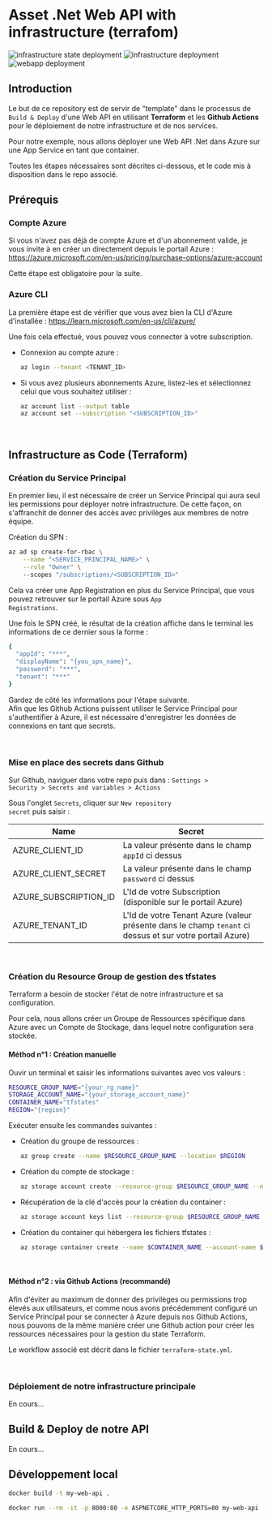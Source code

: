 # Asset .Net Web API with infrastructure (terrafom)

![infrastructure state deployment](https://github.com/guillaume-heron/asset-net-app/actions/workflows/terraform-state.yml/badge.svg)
![infrastructure deployment](https://github.com/guillaume-heron/asset-net-app/actions/workflows/terraform-cd.yml/badge.svg)
![webapp deployment](https://github.com/guillaume-heron/asset-net-app/actions/workflows/dotnet-webapp-deploy.yml/badge.svg)


## Introduction

Le but de ce repository est de servir de "template" dans le processus de <code>Build & Deploy</code> d'une Web API en utilisant <b>Terraform</b> et les <b>Github Actions</b> pour le déploiement de notre infrastructure et de nos services.

Pour notre exemple, nous allons déployer une Web API .Net dans Azure sur une App Service en tant que container.

Toutes les étapes nécessaires sont décrites ci-dessous, et le code mis à disposition dans le repo associé.

## Prérequis

### Compte Azure

Si vous n'avez pas déjà de compte Azure et d'un abonnement valide, je vous invite à en créer un directement depuis le portail Azure : https://azure.microsoft.com/en-us/pricing/purchase-options/azure-account<br/>

Cette étape est obligatoire pour la suite.

### Azure CLI

La première étape est de vérifier que vous avez bien la CLI d'Azure d'installée :
https://learn.microsoft.com/en-us/cli/azure/

Une fois cela effectué, vous pouvez vous connecter à votre subscription.

- Connexion au compte azure : 

    ```bash
    az login --tenant <TENANT_ID>
    ```

- Si vous avez plusieurs abonnements Azure, listez-les et sélectionnez celui que vous souhaitez utiliser :
    ```bash
    az account list --output table
    az account set --subscription "<SUBSCRIPTION_ID>"
    ```

<br/>

## Infrastructure as Code (Terraform)

### Création du Service Principal

En premier lieu, il est nécessaire de créer un Service Principal qui aura seul les permissions pour déployer notre infrastructure. De cette façon, on s'affranchit de donner des accès avec privilèges aux membres de notre équipe.

Création du SPN  : 
```bash
az ad sp create-for-rbac \
    --name "<SERVICE_PRINCIPAL_NAME>" \
    --role "Owner" \ 
    --scopes "/subscriptions/<SUBSCRIPTION_ID>"
```

Cela va créer une App Registration en plus du Service Principal, que vous pouvez retrouver sur le portail Azure sous <code>App Registrations</code>.

Une fois le SPN créé, le résultat de la création affiche dans le terminal les informations de ce dernier sous la forme :

```bash
{
  "appId": "***",
  "displayName": "{you_spn_name}",
  "password": "***",
  "tenant": "***"
}
```

Gardez de côté les informations pour l'étape suivante.<br/>
Afin que les Github Actions puissent utiliser le Service Principal pour s'authentifier à Azure, il est nécessaire d'enregistrer les données de connexions en tant que secrets.

<br/>

### Mise en place des secrets dans Github

Sur Github, naviguer dans votre repo puis dans : 
<code>Settings > Security > Secrets and variables > Actions</code>

Sous l'onglet <code>Secrets</code>, cliquer sur <code>New repository secret</code> puis saisir :

| Name                  | Secret                                                                   |
|---------------------- | ------------------------------------------------------------------------ |
| AZURE_CLIENT_ID       | La valeur présente dans le champ <code>appId</code> ci dessus            |
| AZURE_CLIENT_SECRET   | La valeur présente dans le champ <code>password</code> ci dessus         |
| AZURE_SUBSCRIPTION_ID | L'Id de votre Subscription (disponible sur le portail Azure)             |
| AZURE_TENANT_ID       | L'Id de votre Tenant Azure (valeur présente dans le champ <code>tenant</code> ci dessus et sur votre portail Azure)  |

<br/>

### Création du Resource Group de gestion des tfstates

Terraform a besoin de stocker l'état  de notre infrastructure et sa configuration.<br/>

Pour cela, nous allons créer un Groupe de Ressources spécifique dans Azure avec un Compte de Stockage, dans lequel notre configuration sera stockée.

#### Méthod n°1 : Création manuelle

Ouvir un terminal et saisir les informations suivantes avec vos valeurs :
```bash
RESOURCE_GROUP_NAME="{your_rg_name}"
STORAGE_ACCOUNT_NAME="{your_storage_account_name}"
CONTAINER_NAME="tfstates"
REGION="{region}"
```

Exécuter ensuite les commandes suivantes :

- Création du groupe de ressources :
    ```bash
    az group create --name $RESOURCE_GROUP_NAME --location $REGION
    ```

- Création du compte de stockage :
    ```bash
    az storage account create --resource-group $RESOURCE_GROUP_NAME --name $STORAGE_ACCOUNT_NAME --sku Standard_LRS --encryption-services blob
    ```

- Récupération de la clé d'accès pour la création du container :
    ```bash
    az storage account keys list --resource-group $RESOURCE_GROUP_NAME --account-name $STORAGE_ACCOUNT_NAME
    ```


- Création du container qui hébergera les fichiers tfstates :
    ```bash
    az storage container create --name $CONTAINER_NAME --account-name $STORAGE_ACCOUNT_NAME --account-key "{key}"
    ```
<br/>

#### Méthod n°2 : via Github Actions (recommandé)

Afin d'éviter au maximum de donner des privilèges ou permissions trop élevés aux utilisateurs, et comme nous avons précédemment configuré un Service Principal pour se connecter à Azure depuis nos Github Actions, nous pouvons de la même manière créer une Github action pour créer les ressources nécessaires pour la gestion du state Terraform.

Le workflow associé est décrit dans le fichier <code>terraform-state.yml</code>.

<br/>

### Déploiement de notre infrastructure principale

En cours...
<br/>

## Build & Deploy de notre API

En cours...
<br/>

## Développement local

```bash
docker build -t my-web-api .
```

```bash
docker run --rm -it -p 8000:80 -e ASPNETCORE_HTTP_PORTS=80 my-web-api
```
